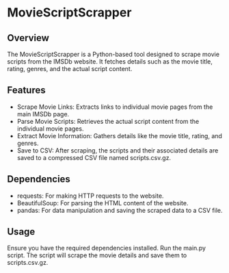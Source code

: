 # MovieScriptScrapper
## Overview
The MovieScriptScrapper is a Python-based tool designed to scrape movie scripts from the IMSDb website. It fetches details such as the movie title, rating, genres, and the actual script content.

## Features
- Scrape Movie Links: Extracts links to individual movie pages from the main IMSDb page.
- Parse Movie Scripts: Retrieves the actual script content from the individual movie pages.
- Extract Movie Information: Gathers details like the movie title, rating, and genres.
- Save to CSV: After scraping, the scripts and their associated details are saved to a compressed CSV file named scripts.csv.gz.
## Dependencies
- requests: For making HTTP requests to the website.
- BeautifulSoup: For parsing the HTML content of the website.
- pandas: For data manipulation and saving the scraped data to a CSV file.
## Usage
Ensure you have the required dependencies installed.
Run the main.py script.
The script will scrape the movie details and save them to scripts.csv.gz.
